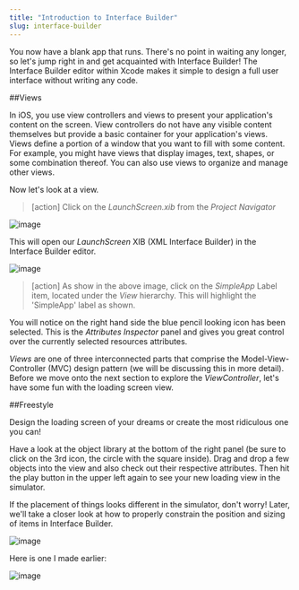 ```yaml
---
title: "Introduction to Interface Builder"
slug: interface-builder
---     
```


You now have a blank app that runs. There's no point in waiting any longer, so let's jump right in and get acquainted with Interface Builder! The Interface Builder editor within Xcode makes it simple to design a full user interface without writing any code.

##Views

In iOS, you use view controllers and views to present your application's content on the screen. View controllers do not have any visible content themselves but provide a basic container 
for your application's views. 
Views define a portion of a window that you want to fill with some content. For example, you might have views that display images, text, shapes, or some combination thereof. 
You can also use views to organize and manage other views.

Now let's look at a view.

> [action]
> Click on the *LaunchScreen.xib* from the *Project Navigator*

![image](project_navigator_launch.png)

This will open our *LaunchScreen* XIB (XML Interface Builder) in the Interface Builder editor.

![image](ib_launch_view.png)

> [action]
> As show in the above image, click on the *SimpleApp* Label item, located under the *View* hierarchy.  This will highlight the 'SimpleApp' label as shown.

You will notice on the right hand side the blue pencil looking icon has been selected. This is the *Attributes Inspector* panel and gives you great control over the currently selected
resources attributes.

*Views* are one of three interconnected parts that comprise the Model-View-Controller (MVC) design pattern (we will be discussing this in more detail).
Before we move onto the next section to explore the *ViewController*, let's have some fun with the loading screen view.

##Freestyle

Design the loading screen of your dreams or create the most ridiculous one you can!

Have a look at the object library at the bottom of the right panel (be sure to click on the 3rd icon, the circle with the square inside). Drag and drop a few objects into the view and also check out their respective attributes. Then hit the play button in the upper left again to see your new loading view in the simulator. 

If the placement of things looks different in the simulator, don't worry! Later, we'll take a closer look at how to properly constrain the position and sizing of items in Interface Builder.

![image](ib_object_inspector.png)

Here is one I made earlier:

![image](ib_launch_view_2.png)
